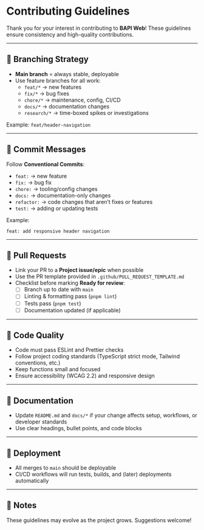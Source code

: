 # Contributing Guidelines

Thank you for your interest in contributing to **BAPI Web**!
These guidelines ensure consistency and high-quality contributions.

---

## 📂 Branching Strategy

- **Main branch** = always stable, deployable
- Use feature branches for all work:
  - `feat/*` → new features
  - `fix/*` → bug fixes
  - `chore/*` → maintenance, config, CI/CD
  - `docs/*` → documentation changes
  - `research/*` → time-boxed spikes or investigations

Example: `feat/header-navigation`

---

## 📝 Commit Messages

Follow **Conventional Commits**:

- `feat:` → new feature
- `fix:` → bug fix
- `chore:` → tooling/config changes
- `docs:` → documentation-only changes
- `refactor:` → code changes that aren’t fixes or features
- `test:` → adding or updating tests

Example:

```
feat: add responsive header navigation
```

---

## 🔀 Pull Requests

- Link your PR to a **Project issue/epic** when possible
- Use the PR template provided in `.github/PULL_REQUEST_TEMPLATE.md`
- Checklist before marking **Ready for review**:
  - [ ] Branch up to date with `main`
  - [ ] Linting & formatting pass (`pnpm lint`)
  - [ ] Tests pass (`pnpm test`)
  - [ ] Documentation updated (if applicable)

---

## 🧪 Code Quality

- Code must pass ESLint and Prettier checks
- Follow project coding standards (TypeScript strict mode, Tailwind conventions, etc.)
- Keep functions small and focused
- Ensure accessibility (WCAG 2.2) and responsive design

---

## 📖 Documentation

- Update `README.md` and `docs/*` if your change affects setup, workflows, or developer standards
- Use clear headings, bullet points, and code blocks

---

## 🚀 Deployment

- All merges to `main` should be deployable
- CI/CD workflows will run tests, builds, and (later) deployments automatically

---

## 🙌 Notes

These guidelines may evolve as the project grows. Suggestions welcome!
